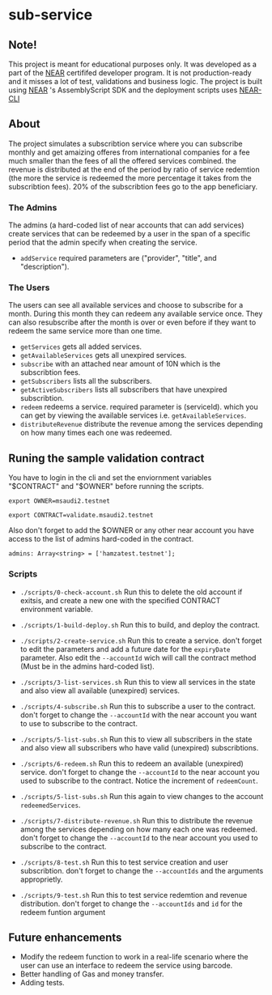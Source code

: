 # sub-service


## Note!
This project is meant for educational purposes only. It was developed as a part of the [NEAR](https://near.org/) certififed developer program. It is not production-ready and it misses a lot of test, validations and business logic. The project is built using  [NEAR](https://near.org/) 's AssemblyScript SDK and the deployment scripts uses  [NEAR-CLI](https://docs.near.org/docs/tools/near-cli) 

## About
The project simulates a subscribtion service where you can subscribe monthly and get amaizing offeres from international companies for a fee much smaller than the fees of all the offered services combined. the revenue is distributed at the end of the period by ratio of service redemtion (the more the service is redeemed the more percentage it takes  from the subscribtion fees). 20% of the subscribtion fees go to the app beneficiary.

### The Admins
The admins (a hard-coded list of near accounts that can add services) create services that can be redeemed by a user in the span of a specific period that the admin specify when creating the service.
- `addService` required parameters are ("provider", "title", and "description").


### The Users
The users can see all available services and choose to subscribe for a month. During this month they can redeem any available service once. They can also resubscribe after the month is over or even before if they want to redeem the same service more than one time.
- `getServices` gets all added services.
- `getAvailableServices` gets all unexpired services.
- `subscribe` with an attached near amount of 10N which is the subscribtion fees.
- `getSubscribers` lists all the subscribers.
- `getActiveSubscribers` lists all subscribers that have unexpired subscribtion.
- `redeem` redeems a service. required parameter is (serviceId). which you can get by viewing the available services i.e. `getAvailableServices`.
- `distributeRevenue` distribute the revenue among the services depending on how many times each one was redeemed.


## Runing the sample validation contract
You have to login in the cli and set the enviornment variables "$CONTRACT" and "$OWNER" before running the scripts. 

`export OWNER=msaudi2.testnet`

`export CONTRACT=validate.msaudi2.testnet`

Also don't forget to add the $OWNER or any other near account you have access to the list of admins hard-coded in the contract.

`admins: Array<string> = ['hamzatest.testnet'];`

### Scripts 
- `./scripts/0-check-account.sh`
Run this to delete the old account if exitsis, and create a new one with the specified CONTRACT environment variable.


- `./scripts/1-build-deploy.sh`
Run this to build, and deploy the contract.


- `./scripts/2-create-service.sh`
Run this to create a service. don't forget to edit the parameters and add a future date for the `expiryDate` parameter. Also edit the `--accountId` wich will call the contract method (Must be in the admins hard-coded list).


- `./scripts/3-list-services.sh`
Run this to view all services in the state and also view all available (unexpired) services.


- `./scripts/4-subscribe.sh`
Run this to subscribe a user to the contract. don't forget to change the `--accountId` with the near account you want to use to subscribe to the contract.


- `./scripts/5-list-subs.sh`
Run this to view all subscribers in the state and also view all subscribers who have valid (unexpired) subscribtions.


- `./scripts/6-redeem.sh`
Run this to redeem an available (unexpired) service. don't forget to change the `--accountId` to the near account you used to subscribe to the contract. Notice the increment of `redeemCount`.

- `./scripts/5-list-subs.sh`
Run this again to view changes to the account `redeemedServices`.

- `./scripts/7-distribute-revenue.sh`
Run this to distribute the revenue among the services depending on how many each one was redeemed. don't forget to change the `--accountId` to the near account you used to subscribe to the contract.

- `./scripts/8-test.sh`
Run this to test service creation and user subscribtion. don't forget to change the `--accountIds` and the arguments approprietly.

- `./scripts/9-test.sh`
Run this to test service redemtion and revenue distribution. don't forget to change the `--accountIds` and `id` for the redeem funtion argument



## Future enhancements
- Modify the redeem function to work in a real-life scenario where the user can use an interface to redeem the service using barcode.
- Better handling of Gas and money transfer.
- Adding tests.
